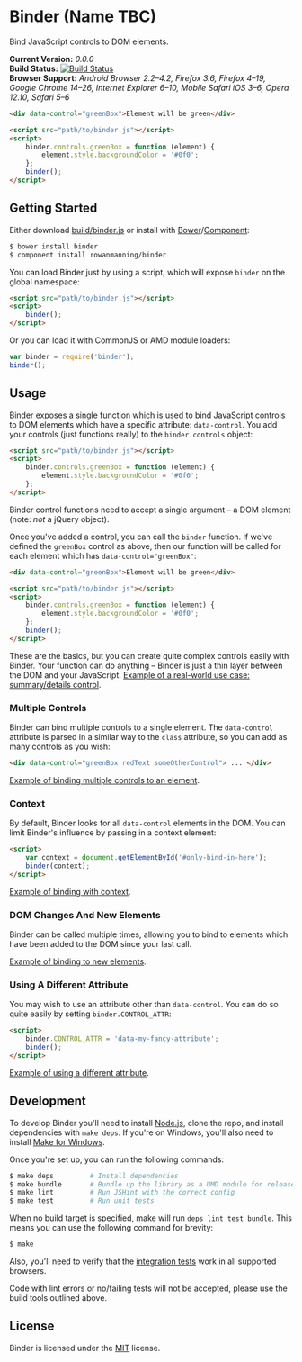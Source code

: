 
Binder (Name TBC)
=================

Bind JavaScript controls to DOM elements.

**Current Version:** *0.0.0*  
**Build Status:** [![Build Status][travis-status]][travis]  
**Browser Support:** *Android Browser 2.2–4.2, Firefox 3.6, Firefox 4–19, Google Chrome 14–26, Internet Explorer 6–10, Mobile Safari iOS 3–6, Opera 12.10, Safari 5–6*

```html
<div data-control="greenBox">Element will be green</div>

<script src="path/to/binder.js"></script>
<script>
    binder.controls.greenBox = function (element) {
        element.style.backgroundColor = '#0f0';
    };
    binder();
</script>
```


Getting Started
---------------

Either download [build/binder.js](build/binder.js) or install with [Bower][bower]/[Component][component]:

```sh
$ bower install binder
$ component install rowanmanning/binder
```

You can load Binder just by using a script, which will expose `binder` on the global namespace:

```html
<script src="path/to/binder.js"></script>
<script>
    binder();
</script>
```

Or you can load it with CommonJS or AMD module loaders:

```js
var binder = require('binder');
binder();
```


Usage
-----

Binder exposes a single function which is used to bind JavaScript controls to DOM elements which have a specific attribute: `data-control`. You add your controls (just functions really) to the `binder.controls` object:

```html
<script src="path/to/binder.js"></script>
<script>
    binder.controls.greenBox = function (element) {
        element.style.backgroundColor = '#0f0';
    };
</script>
```

Binder control functions need to accept a single argument – a DOM element (note: *not* a jQuery object).

Once you've added a control, you can call the `binder` function. If we've defined the `greenBox` control as above, then our function will be called for each element which has `data-control="greenBox"`:

```html
<div data-control="greenBox">Element will be green</div>

<script src="path/to/binder.js"></script>
<script>
    binder.controls.greenBox = function (element) {
        element.style.backgroundColor = '#0f0';
    };
    binder();
</script>
```

These are the basics, but you can create quite complex controls easily with Binder. Your function can do anything – Binder is just a thin layer between the DOM and your JavaScript. [Example of a real-world use case: summary/details control](example/summary-details.html).


### Multiple Controls

Binder can bind multiple controls to a single element. The `data-control` attribute is parsed in a similar way to the `class` attribute, so you can add as many controls as you wish:

```html
<div data-control="greenBox redText someOtherControl"> ... </div>
```

[Example of binding multiple controls to an element](example/multiple-controls.html).


### Context

By default, Binder looks for all `data-control` elements in the DOM. You can limit Binder's influence by passing in a context element:

```html
<script>
    var context = document.getElementById('#only-bind-in-here');
    binder(context);
</script>
```

[Example of binding with context](example/context.html).


### DOM Changes And New Elements

Binder can be called multiple times, allowing you to bind to elements which have been added to the DOM since your last call.

[Example of binding to new elements](example/new-elements.html).


### Using A Different Attribute

You may wish to use an attribute other than `data-control`. You can do so quite easily by setting `binder.CONTROL_ATTR`:

```html
<script>
    binder.CONTROL_ATTR = 'data-my-fancy-attribute';
    binder();
</script>
```

[Example of using a different attribute](example/different-attribute.html).


Development
-----------

To develop Binder you'll need to install [Node.js][node], clone the repo, and install dependencies with `make deps`. If you're on Windows, you'll also need to install [Make for Windows][make].

Once you're set up, you can run the following commands:

```sh
$ make deps         # Install dependencies
$ make bundle       # Bundle up the library as a UMD module for release
$ make lint         # Run JSHint with the correct config
$ make test         # Run unit tests
```

When no build target is specified, make will run `deps lint test bundle`. This means you can use the following command for brevity:

```sh
$ make
```

Also, you'll need to verify that the [integration tests](test/integration) work in all supported browsers.

Code with lint errors or no/failing tests will not be accepted, please use the build tools outlined above.


License
-------

Binder is licensed under the [MIT][mit] license.



[bower]: http://bower.io/
[component]: https://github.com/component/component
[make]: http://gnuwin32.sourceforge.net/packages/make.htm
[mit]: http://opensource.org/licenses/mit-license.php
[node]: http://nodejs.org/
[travis]: https://travis-ci.org/rowanmanning/binder
[travis-status]: https://travis-ci.org/rowanmanning/binder.png?branch=master
